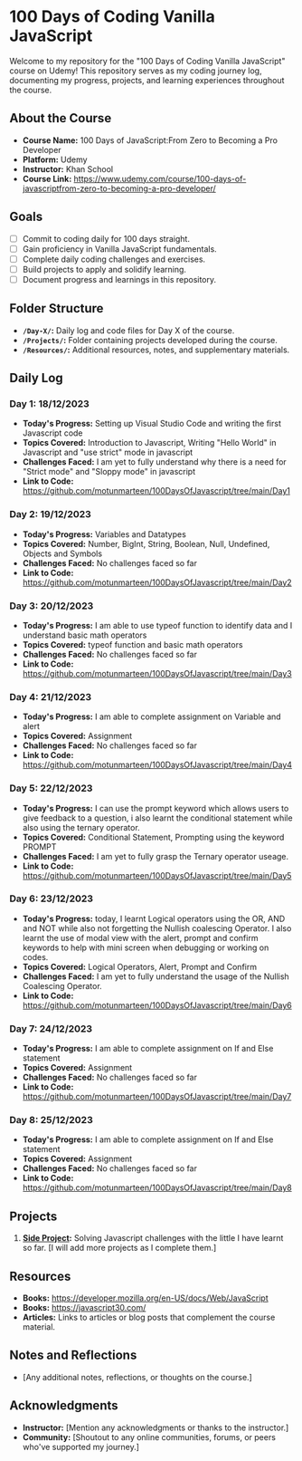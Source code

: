 # 100 Days of Coding Vanilla JavaScript

Welcome to my repository for the "100 Days of Coding Vanilla JavaScript" course on Udemy! This repository serves as my coding journey log, documenting my progress, projects, and learning experiences throughout the course.

## About the Course

- **Course Name:** 100 Days of JavaScript:From Zero to Becoming a Pro Developer
- **Platform:** Udemy
- **Instructor:** Khan School
- **Course Link:** https://www.udemy.com/course/100-days-of-javascriptfrom-zero-to-becoming-a-pro-developer/

## Goals

- [ ] Commit to coding daily for 100 days straight.
- [ ] Gain proficiency in Vanilla JavaScript fundamentals.
- [ ] Complete daily coding challenges and exercises.
- [ ] Build projects to apply and solidify learning.
- [ ] Document progress and learnings in this repository.

## Folder Structure

- **`/Day-X/`:** Daily log and code files for Day X of the course.
- **`/Projects/`:** Folder containing projects developed during the course.
- **`/Resources/`:** Additional resources, notes, and supplementary materials.

## Daily Log

### Day 1: 18/12/2023

- **Today's Progress:** Setting up Visual Studio Code and writing the first Javascript code
- **Topics Covered:** Introduction to Javascript, Writing "Hello World" in Javascript and "use strict" mode in javascript
- **Challenges Faced:** I am yet to fully understand why there is a need for "Strict mode" and "Sloppy mode" in javascript
- **Link to Code:** https://github.com/motunmarteen/100DaysOfJavascript/tree/main/Day1

### Day 2: 19/12/2023

- **Today's Progress:** Variables and Datatypes
- **Topics Covered:** Number, BigInt, String, Boolean, Null, Undefined, Objects and Symbols
- **Challenges Faced:** No challenges faced so far
- **Link to Code:** https://github.com/motunmarteen/100DaysOfJavascript/tree/main/Day2

### Day 3: 20/12/2023

- **Today's Progress:** I am able to use typeof function to identify data and I understand basic math operators
- **Topics Covered:** typeof function and basic math operators
- **Challenges Faced:** No challenges faced so far
- **Link to Code:** https://github.com/motunmarteen/100DaysOfJavascript/tree/main/Day3

### Day 4: 21/12/2023

- **Today's Progress:** I am able to complete assignment on Variable and alert
- **Topics Covered:** Assignment
- **Challenges Faced:** No challenges faced so far
- **Link to Code:** https://github.com/motunmarteen/100DaysOfJavascript/tree/main/Day4

### Day 5: 22/12/2023

- **Today's Progress:** I can use the prompt keyword which allows users to give feedback to a question, i also learnt the conditional statement while also using the ternary operator.
- **Topics Covered:** Conditional Statement, Prompting using the keyword PROMPT
- **Challenges Faced:** I am yet to fully grasp the Ternary operator useage. 
- **Link to Code:** https://github.com/motunmarteen/100DaysOfJavascript/tree/main/Day5

### Day 6: 23/12/2023

- **Today's Progress:** today, I learnt Logical operators using the OR, AND and NOT while also not forgetting the  Nullish coalescing Operator. I also learnt the use of modal view with the alert, prompt and confirm keywords to help with mini screen when debugging or working on codes.
- **Topics Covered:** Logical Operators, Alert, Prompt and Confirm
- **Challenges Faced:** I am yet to fully understand the usage of the Nullish Coalescing Operator. 
- **Link to Code:** https://github.com/motunmarteen/100DaysOfJavascript/tree/main/Day6

### Day 7: 24/12/2023

- **Today's Progress:** I am able to complete assignment on If and Else statement
- **Topics Covered:** Assignment
- **Challenges Faced:** No challenges faced so far
- **Link to Code:** https://github.com/motunmarteen/100DaysOfJavascript/tree/main/Day7

### Day 8: 25/12/2023

- **Today's Progress:** I am able to complete assignment on If and Else statement
- **Topics Covered:** Assignment
- **Challenges Faced:** No challenges faced so far
- **Link to Code:** https://github.com/motunmarteen/100DaysOfJavascript/tree/main/Day8

## Projects 

1. **[Side Project](https://github.com/motunmarteen/100DaysOfJavascript/tree/main/sideProjects):** Solving Javascript challenges with the little I have learnt so far.
[I will add more projects as I complete them.]

## Resources

- **Books:** https://developer.mozilla.org/en-US/docs/Web/JavaScript
- **Books:** https://javascript30.com/
- **Articles:** Links to articles or blog posts that complement the course material.

## Notes and Reflections

- [Any additional notes, reflections, or thoughts on the course.]

## Acknowledgments

- **Instructor:** [Mention any acknowledgments or thanks to the instructor.]
- **Community:** [Shoutout to any online communities, forums, or peers who've supported my journey.]
